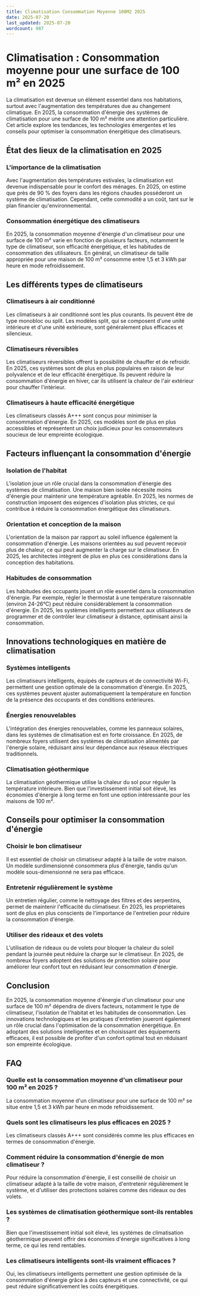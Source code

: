```yaml
---
title: Climatisation Consommation Moyenne 100M2 2025
date: 2025-07-20
last_updated: 2025-07-20
wordcount: 987
---
```


# Climatisation : Consommation moyenne pour une surface de 100 m² en 2025

La climatisation est devenue un élément essentiel dans nos habitations, surtout avec l'augmentation des températures due au changement climatique. En 2025, la consommation d'énergie des systèmes de climatisation pour une surface de 100 m² mérite une attention particulière. Cet article explore les tendances, les technologies émergentes et les conseils pour optimiser la consommation énergétique des climatiseurs.

## État des lieux de la climatisation en 2025

### L'importance de la climatisation

Avec l'augmentation des températures estivales, la climatisation est devenue indispensable pour le confort des ménages. En 2025, on estime que près de 90 % des foyers dans les régions chaudes posséderont un système de climatisation. Cependant, cette commodité a un coût, tant sur le plan financier qu'environnemental.

### Consommation énergétique des climatiseurs

En 2025, la consommation moyenne d'énergie d'un climatiseur pour une surface de 100 m² varie en fonction de plusieurs facteurs, notamment le type de climatiseur, son efficacité énergétique, et les habitudes de consommation des utilisateurs. En général, un climatiseur de taille appropriée pour une maison de 100 m² consomme entre 1,5 et 3 kWh par heure en mode refroidissement.

## Les différents types de climatiseurs

### Climatiseurs à air conditionné

Les climatiseurs à air conditionné sont les plus courants. Ils peuvent être de type monobloc ou split. Les modèles split, qui se composent d'une unité intérieure et d'une unité extérieure, sont généralement plus efficaces et silencieux.

### Climatiseurs réversibles

Les climatiseurs réversibles offrent la possibilité de chauffer et de refroidir. En 2025, ces systèmes sont de plus en plus populaires en raison de leur polyvalence et de leur efficacité énergétique. Ils peuvent réduire la consommation d'énergie en hiver, car ils utilisent la chaleur de l'air extérieur pour chauffer l'intérieur.

### Climatiseurs à haute efficacité énergétique

Les climatiseurs classés A+++ sont conçus pour minimiser la consommation d'énergie. En 2025, ces modèles sont de plus en plus accessibles et représentent un choix judicieux pour les consommateurs soucieux de leur empreinte écologique.

## Facteurs influençant la consommation d'énergie

### Isolation de l'habitat

L'isolation joue un rôle crucial dans la consommation d'énergie des systèmes de climatisation. Une maison bien isolée nécessite moins d'énergie pour maintenir une température agréable. En 2025, les normes de construction imposent des exigences d'isolation plus strictes, ce qui contribue à réduire la consommation énergétique des climatiseurs.

### Orientation et conception de la maison

L'orientation de la maison par rapport au soleil influence également la consommation d'énergie. Les maisons orientées au sud peuvent recevoir plus de chaleur, ce qui peut augmenter la charge sur le climatiseur. En 2025, les architectes intègrent de plus en plus ces considérations dans la conception des habitations.

### Habitudes de consommation

Les habitudes des occupants jouent un rôle essentiel dans la consommation d'énergie. Par exemple, régler le thermostat à une température raisonnable (environ 24-26°C) peut réduire considérablement la consommation d'énergie. En 2025, les systèmes intelligents permettent aux utilisateurs de programmer et de contrôler leur climatiseur à distance, optimisant ainsi la consommation.

## Innovations technologiques en matière de climatisation

### Systèmes intelligents

Les climatiseurs intelligents, équipés de capteurs et de connectivité Wi-Fi, permettent une gestion optimale de la consommation d'énergie. En 2025, ces systèmes peuvent ajuster automatiquement la température en fonction de la présence des occupants et des conditions extérieures.

### Énergies renouvelables

L'intégration des énergies renouvelables, comme les panneaux solaires, dans les systèmes de climatisation est en forte croissance. En 2025, de nombreux foyers utilisent des systèmes de climatisation alimentés par l'énergie solaire, réduisant ainsi leur dépendance aux réseaux électriques traditionnels.

### Climatisation géothermique

La climatisation géothermique utilise la chaleur du sol pour réguler la température intérieure. Bien que l'investissement initial soit élevé, les économies d'énergie à long terme en font une option intéressante pour les maisons de 100 m².

## Conseils pour optimiser la consommation d'énergie

### Choisir le bon climatiseur

Il est essentiel de choisir un climatiseur adapté à la taille de votre maison. Un modèle surdimensionné consommera plus d'énergie, tandis qu'un modèle sous-dimensionné ne sera pas efficace.

### Entretenir régulièrement le système

Un entretien régulier, comme le nettoyage des filtres et des serpentins, permet de maintenir l'efficacité du climatiseur. En 2025, les propriétaires sont de plus en plus conscients de l'importance de l'entretien pour réduire la consommation d'énergie.

### Utiliser des rideaux et des volets

L'utilisation de rideaux ou de volets pour bloquer la chaleur du soleil pendant la journée peut réduire la charge sur le climatiseur. En 2025, de nombreux foyers adoptent des solutions de protection solaire pour améliorer leur confort tout en réduisant leur consommation d'énergie.

## Conclusion

En 2025, la consommation moyenne d'énergie d'un climatiseur pour une surface de 100 m² dépendra de divers facteurs, notamment le type de climatiseur, l'isolation de l'habitat et les habitudes de consommation. Les innovations technologiques et les pratiques d'entretien joueront également un rôle crucial dans l'optimisation de la consommation énergétique. En adoptant des solutions intelligentes et en choisissant des équipements efficaces, il est possible de profiter d'un confort optimal tout en réduisant son empreinte écologique.

## FAQ

### Quelle est la consommation moyenne d'un climatiseur pour 100 m² en 2025 ?

La consommation moyenne d'un climatiseur pour une surface de 100 m² se situe entre 1,5 et 3 kWh par heure en mode refroidissement.

### Quels sont les climatiseurs les plus efficaces en 2025 ?

Les climatiseurs classés A+++ sont considérés comme les plus efficaces en termes de consommation d'énergie.

### Comment réduire la consommation d'énergie de mon climatiseur ?

Pour réduire la consommation d'énergie, il est conseillé de choisir un climatiseur adapté à la taille de votre maison, d'entretenir régulièrement le système, et d'utiliser des protections solaires comme des rideaux ou des volets.

### Les systèmes de climatisation géothermique sont-ils rentables ?

Bien que l'investissement initial soit élevé, les systèmes de climatisation géothermique peuvent offrir des économies d'énergie significatives à long terme, ce qui les rend rentables.

### Les climatiseurs intelligents sont-ils vraiment efficaces ?

Oui, les climatiseurs intelligents permettent une gestion optimisée de la consommation d'énergie grâce à des capteurs et une connectivité, ce qui peut réduire significativement les coûts énergétiques.